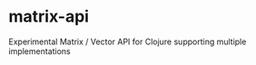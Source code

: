 matrix-api
==========

Experimental Matrix / Vector API for Clojure supporting multiple implementations